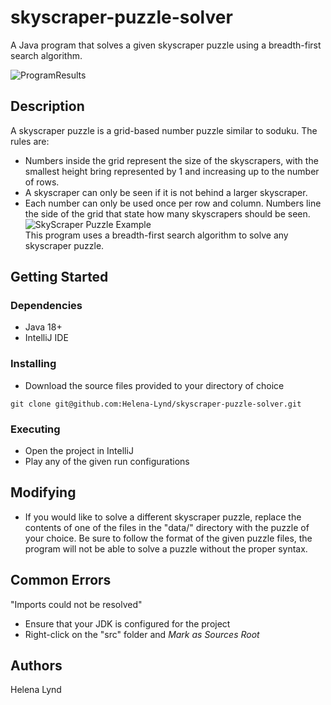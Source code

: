 # skyscraper-puzzle-solver
A Java program that solves a given skyscraper puzzle using a breadth-first search algorithm.

![ProgramResults](https://github.com/Helena-Lynd/skyscraper-puzzle-solver/blob/main/skyscraper-output.png?raw=true)

## Description<br>
A skyscraper puzzle is a grid-based number puzzle similar to soduku. The rules are:
- Numbers inside the grid represent the size of the skyscrapers, with the smallest height bring represented by 1 and increasing up to the number of rows.
- A skyscraper can only be seen if it is not behind a larger skyscraper. 
- Each number can only be used once per row and column. Numbers line the side of the grid that state how many skyscrapers should be seen.<br>
![SkyScraper Puzzle Example](https://www.conceptispuzzles.com/picture/11/3846.jpg)<br>
This program uses a breadth-first search algorithm to solve any skyscraper puzzle.

## Getting Started<br>
### Dependencies
- Java 18+
- IntelliJ IDE
### Installing
- Download the source files provided to your directory of choice
```
git clone git@github.com:Helena-Lynd/skyscraper-puzzle-solver.git
```
### Executing
- Open the project in IntelliJ
- Play any of the given run configurations
## Modifying
- If you would like to solve a different skyscraper puzzle, replace the contents of one of the files in the "data/" directory with the puzzle of your choice. Be sure to follow the format of the given puzzle files, the program will not be able to solve a puzzle without the proper syntax.
## Common Errors
"Imports could not be resolved"
- Ensure that your JDK is configured for the project
- Right-click on the "src" folder and <i>Mark as Sources Root</i>
## Authors<br>
Helena Lynd
